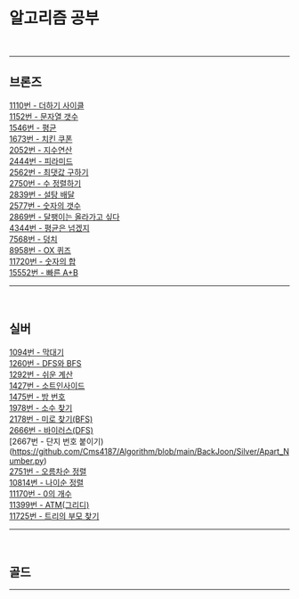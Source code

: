 <h1>알고리즘 공부</h1>
<br>

<hr>
<h2>브론즈</h2>

[1110번 - 더하기 사이클](https://github.com/Cms4187/Algorithm/blob/main/BackJoon/Bronze/Number_Cycle.py)</br>
[1152번 - 문자열 갯수](https://github.com/Cms4187/Algorithm/blob/main/BackJoon/Bronze/Str_Count.py)</br>
[1546번 - 평균](https://github.com/Cms4187/Algorithm/blob/main/BackJoon/Bronze/Average.py)</br>
[1673번 - 치킨 쿠폰](https://github.com/Cms4187/Algorithm/blob/main/BackJoon/Bronze/Chicken_Coupon.py)</br>
[2052번 - 지수연산](https://github.com/Cms4187/Algorithm/blob/main/BackJoon/Bronze/Number_Cal.py)</br>
[2444번 - 피라미드](https://github.com/Cms4187/Algorithm/blob/main/BackJoon/Bronze/Pyramid.py)</br>
[2562번 - 최댓값 구하기](https://github.com/Cms4187/Algorithm/blob/main/BackJoon/Bronze/Max_Number.py)</br>
[2750번 - 수 정렬하기](https://github.com/Cms4187/Algorithm/blob/main/BackJoon/Bronze/Number_Sort.py)</br>
[2839번 - 설탕 배달](https://github.com/Cms4187/Algorithm/blob/main/BackJoon/Bronze/Sugar.py)</br>
[2577번 - 숫자의 갯수](https://github.com/Cms4187/Algorithm/blob/main/BackJoon/Bronze/Number_Count.py)</br>
[2869번 - 달팽이는 올라가고 싶다](https://github.com/Cms4187/Algorithm/blob/main/BackJoon/Bronze/Up_Snail.py)</br>
[4344번 - 평균은 넘겠지](https://github.com/Cms4187/Algorithm/blob/main/BackJoon/Bronze/Over_Avg.py)</br>
[7568번 - 덩치](https://github.com/Cms4187/Algorithm/blob/main/BackJoon/Silver/Self_Number.py)</br>
[8958번 - OX 퀴즈](https://github.com/Cms4187/Algorithm/blob/main/BackJoon/Bronze/OXQuiz.py)</br>
[11720번 - 숫자의 합](https://github.com/Cms4187/Algorithm/commit/cc0663aa9f001fd90fae4b0d7a7e1fe438107ddb)</br>
[15552번 - 빠른 A+B](https://github.com/Cms4187/Algorithm/commit/f13c62704c16a5cae140f8a7eed454ad4e9a759a)</br>

<hr>
</br><h2>실버</h2>

[1094번 - 막대기](https://github.com/Cms4187/Algorithm/blob/main/BackJoon/Silver/Stick.py)</br>
[1260번 - DFS와 BFS](https://github.com/Cms4187/Algorithm/blob/main/BackJoon/Silver/DFS_BFS.py)</br>
[1292번 - 쉬운 계산](https://github.com/Cms4187/Algorithm/blob/main/BackJoon/Silver/Easy_Problem.py)</br>
[1427번 - 소트인사이드](https://github.com/Cms4187/Algorithm/blob/main/BackJoon/Silver/Sorting.py)</br>
[1475번 - 방 번호](https://github.com/Cms4187/Algorithm/blob/main/BackJoon/Silver/Room_Number.py)</br>
[1978번 - 소수 찾기](https://github.com/Cms4187/Algorithm/blob/main/BackJoon/Silver/PrimeNumber.py)</br>
[2178번 - 미로 찾기(BFS)](https://github.com/Cms4187/Algorithm/blob/main/BackJoon/Silver/Maze.py)</br>
[2666번 - 바이러스(DFS)](https://github.com/Cms4187/Algorithm/blob/main/BackJoon/Silver/Virus.py)</br>
[2667번 - 단지 번호 붙이기)(https://github.com/Cms4187/Algorithm/blob/main/BackJoon/Silver/Apart_Number.py)</br>
[2751번 - 오름차순 정렬](https://github.com/Cms4187/Algorithm/blob/main/BackJoon/Silver/Sorting2.py)</br>
[10814번 - 나이순 정렬](https://github.com/Cms4187/Algorithm/blob/main/BackJoon/Silver/Age_Sort.py)</br>
[11170번 - 0의 개수](https://github.com/Cms4187/Algorithm/blob/main/BackJoon/Silver/Count_Zero.py)</br>
[11399번 - ATM(그리디)](https://github.com/Cms4187/Algorithm/blob/main/BackJoon/Silver/ATM.py)</br>
[11725번 - 트리의 부모 찾기](https://github.com/Cms4187/Algorithm/blob/main/BackJoon/Silver/Parent_Tree.py)</br>


<hr>

</br><h2>골드</h2>

<hr>
